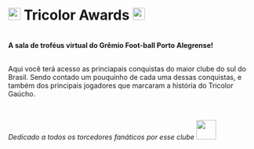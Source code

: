 <h1><img src="https://w7.pngwing.com/pngs/47/946/png-transparent-trophy-gold-cup-trophy-gold-and-brown-trophy-image-file-formats-medal-metal.png" width="25" heigth="25"> Tricolor Awards <img src="https://w7.pngwing.com/pngs/47/946/png-transparent-trophy-gold-cup-trophy-gold-and-brown-trophy-image-file-formats-medal-metal.png" width="25" heigth="25"></h1>
<br>
<b> A sala de troféus virtual do Grêmio Foot-ball Porto Alegrense! </b>
<br>
<br>
<p>Aqui você terá acesso as princiapais conquistas do maior clube do sul do Brasil. Sendo contado um pouquinho de cada uma dessas conquistas, e também dos principais jogadores que marcaram a história do Tricolor Gaúcho.</p>
<br>

<p><i>Dedicado a todos os torcedores fanáticos por esse clube</i> <img src="https://logodownload.org/wp-content/uploads/2017/02/gremio-logo-escudo-2.png" width="40" heigth="40"> </p> 
